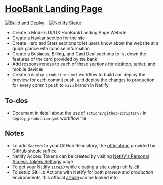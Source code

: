 # [HooBank Landing Page](https://www.figma.com/design/9XLBf8ucCWbtwle0I4wpoY)

[![Build and Deploy](https://github.com/anmolshah80/modern-bank-app/actions/workflows/deploy_production.yml/badge.svg)](https://github.com/anmolshah80/modern-bank-app/actions/workflows/deploy_production.yml) &nbsp;&nbsp; [![Netlify Status](https://api.netlify.com/api/v1/badges/2ad8a66c-9d0c-4a15-8fa9-5439aa12b758/deploy-status)](https://app.netlify.com/sites/modern-bank-app-gha/deploys)

- Create a Modern UI/UX HooBank Landing Page Website
- Create a Navbar section for the site
- Create Hero and Stats sections to let users know about the website at a quick glance with concise information
- Create a Business, Billing, and Card Deal sections to list down the features of the card provided by the bank
- Add responsiveness to each of these sections for desktop, tablet, and mobile devices
- Create a `deploy_production.yml` workflow to build and deploy the preview for each commit push, and deploy the changes to production for every commit push to `main` branch in Netlify

## To-dos

- Document in detail about the use of `actions/github-scripts@v7` in `deploy_production.yml` workflow file

## Notes

- To add _`Secrets`_ to your GitHub Repository, the [official doc](https://docs.github.com/en/actions/security-for-github-actions/security-guides/using-secrets-in-github-actions#creating-secrets-for-a-repository) provided by GitHub should suffice
- Netlify Access Tokens can be created by visiting [Netlify's Personal Access Tokens Settings](https://app.netlify.com/user/applications#personal-access-tokens) page
- To get your Netlify _`siteID`_ while creating a [site using netlify-cli](https://www.raulmelo.me/en/blog/deploying-netlify-github-actions-guide#netlify-project)
- To setup GitHub Actions with Netlify for both _preview_ and _production_ environments, this official [article](https://www.raulmelo.me/en/blog/deploying-netlify-github-actions-guide) can be looked into
